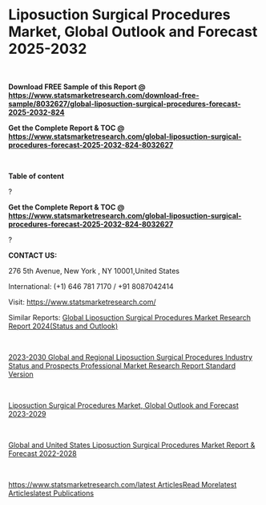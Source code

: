 <h1>Liposuction Surgical Procedures Market, Global Outlook and Forecast 2025-2032</h1><br/><p><strong>Download FREE Sample of this Report @ <a href="https://www.statsmarketresearch.com/download-free-sample/8032627/global-liposuction-surgical-procedures-forecast-2025-2032-824">https://www.statsmarketresearch.com/download-free-sample/8032627/global-liposuction-surgical-procedures-forecast-2025-2032-824</a></strong></p>
 
 
 
 <div><b>Get the Complete Report & TOC @ <a href="https://www.statsmarketresearch.com/global-liposuction-surgical-procedures-forecast-2025-2032-824-8032627">https://www.statsmarketresearch.com/global-liposuction-surgical-procedures-forecast-2025-2032-824-8032627</a></b></div>
 
 
 
 <p><br />
 
 <b>Table of content</b></p>
 
 
 
 <p>? </p>
 
 
 
 <div><b>Get the Complete Report & TOC @ <a href="https://www.statsmarketresearch.com/global-liposuction-surgical-procedures-forecast-2025-2032-824-8032627">https://www.statsmarketresearch.com/global-liposuction-surgical-procedures-forecast-2025-2032-824-8032627</a></b></div>
 
 
 
 <p>? </p>
 
 
 
 <p><b>CONTACT US:</b><br />
 
 276 5th Avenue, New York , NY 10001,United States<br />
 
 International: (+1) 646 781 7170 / +91 8087042414<br />
 
 Visit: <a href="https://www.statsmarketresearch.com/">https://www.statsmarketresearch.com/</a><br />
 
 Similar Reports: <a href="https://www.statsmarketresearch.com/global-liposuction-surgical-procedures-forecast-2025-2032-824-8032627">Global Liposuction Surgical Procedures Market Research Report 2024(Status and Outlook)</a><br />
 
 <br />
 
 <a href="https://www.statsmarketresearch.com/global-liposuction-surgical-procedures-forecast-2025-2032-824-8032627">2023-2030 Global and Regional Liposuction Surgical Procedures Industry Status and Prospects Professional Market Research Report Standard Version</a><br />
 
 <br />
 
 <a href="https://www.statsmarketresearch.com/global-liposuction-surgical-procedures-forecast-2025-2032-824-8032627">Liposuction Surgical Procedures Market, Global Outlook and Forecast 2023-2029</a><br />
 
 <br />
 
 <a href="https://www.statsmarketresearch.com/global-liposuction-surgical-procedures-forecast-2025-2032-824-8032627">Global and United States Liposuction Surgical Procedures Market Report & Forecast 2022-2028</a><br />
 
 <br />
 
 <a href="https://gyeongbokgung.com">https://www.statsmarketresearch.com/</a><a href="https://hallyeomaritime.com">latest Articles</a><a href="https://jingwansa.com">Read More</a><a href="https://nguoiviet.jp/">latest Articles</a><a href="https://www.intelmarketresearch.com/">latest Publications</a></p>